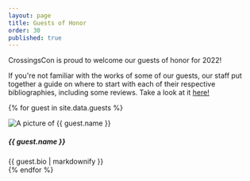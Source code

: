 ```yaml
---
layout: page
title: Guests of Honor
order: 30
published: true
---
```


CrossingsCon is proud to welcome our guests of honor for 2022!

If you're not familiar with the works of some of our guests, our staff put together a guide on where to start with each of their respective bibliographies, including some reviews. Take a look at it <a href="{{ site.baseurl }}/pdfs/where_to_start_guests.pdf">here!</a>

{% for guest in site.data.guests %}
<div class="row py-3">
  <div class="col-12 col-md-3">
    <img src="{{ site.baseurl }}/images/guests/{{ guest.image }}" alt="A picture of {{ guest.name }}">
  </div>
  <div class="col-12 col-md-9">
    <h5 class="mt-3 mt-md-0">{{ guest.name }}</h5>
    {{ guest.bio | markdownify }}
  </div>
</div>
{% endfor %}
